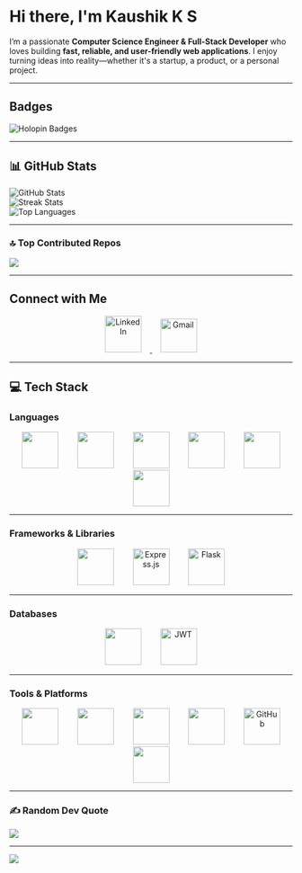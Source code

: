 #  Hi there, I'm Kaushik K S 

I’m a passionate **Computer Science Engineer & Full-Stack Developer** who loves building **fast, reliable, and user-friendly web applications**. I enjoy turning ideas into reality—whether it's a startup, a product, or a personal project.

---
## Badges
![Holopin Badges](https://holopin.me/kaushikkanduri)

---

## 📊 GitHub Stats

![GitHub Stats](https://github-readme-stats.vercel.app/api?username=codewkaushik404&theme=gruvbox_light&hide_border=false&include_all_commits=false&count_private=false)  
![Streak Stats](https://nirzak-streak-stats.vercel.app/?user=codewkaushik404&theme=gruvbox_light&hide_border=false)  
![Top Languages](https://github-readme-stats.vercel.app/api/top-langs/?username=codewkaushik404&theme=gruvbox_light&hide_border=false&include_all_commits=false&count_private=false&layout=compact)  

---

### 🔝 Top Contributed Repos
![](https://github-contributor-stats.vercel.app/api?username=codewkaushik404&limit=5&theme=dark&combine_all_yearly_contributions=true)

---
## Connect with Me

<p align="center">
  <a href="https://www.linkedin.com/in/kaushikkanduri/" target="_blank">
      <img src="https://img.icons8.com/fluency/65/linkedin.png" width="65" height="65" hspace="15" alt="LinkedIn" />
  </a>
  <a href="mailto:kaushikkanduri883@gmail.com" target="_blank">
      <img src="https://cdn.simpleicons.org/gmail/EA4335" width="65" height="60" hspace="15" alt="Gmail"/>
  </a>
</p>

---
## 💻 Tech Stack

### Languages
<p align="center">
  <img src="https://cdn.jsdelivr.net/gh/devicons/devicon/icons/c/c-original.svg" width="65" height="65" hspace="15"/>
  <img src="https://cdn.jsdelivr.net/gh/devicons/devicon/icons/html5/html5-original.svg" width="65" height="65" hspace="15"/>
  <img src="https://cdn.jsdelivr.net/gh/devicons/devicon/icons/css3/css3-original.svg" width="65" height="65" hspace="15"/>
  <img src="https://cdn.jsdelivr.net/gh/devicons/devicon/icons/java/java-original.svg" width="65" height="65" hspace="15"/>
  <img src="https://cdn.jsdelivr.net/gh/devicons/devicon/icons/javascript/javascript-original.svg" width="65" height="65" hspace="15"/>
  <img src="https://cdn.jsdelivr.net/gh/devicons/devicon/icons/python/python-original.svg" width="65" height="65" hspace="15"/>
</p>

---

### Frameworks & Libraries
<p align="center">
  <img src="https://cdn.jsdelivr.net/gh/devicons/devicon/icons/react/react-original.svg" width="65" height="65" hspace="15"/>
   <img src="https://skillicons.dev/icons?i=express" width="65" height="65" hspace="15" alt="Express.js"/>
   <img src="https://skillicons.dev/icons?i=flask" width="65" height="65" hspace="15" alt="Flask"/>
 
</p>

---

### Databases
<p align="center">
  <img src="https://cdn.jsdelivr.net/gh/devicons/devicon/icons/mongodb/mongodb-original.svg" width="65" height="65" hspace="15"/>
  <img src="https://cdn.iconscout.com/icon/free/png-512/free-jwt-3628927-3030165.png?f=webp&w=256" width="65" height="65" hspace="15" alt="JWT"/>
</p>

---

### Tools & Platforms
<p align="center">
  <img src="https://cdn.jsdelivr.net/gh/devicons/devicon/icons/docker/docker-original.svg" width="65" height="65" hspace="15"/>
  <img src="https://cdn.jsdelivr.net/gh/devicons/devicon/icons/kubernetes/kubernetes-plain.svg" width="65" height="65" hspace="15"/>
  <img src="https://cdn.jsdelivr.net/gh/devicons/devicon/icons/npm/npm-original-wordmark.svg" width="65" height="65" hspace="15"/>
  <img src="https://cdn.jsdelivr.net/gh/devicons/devicon/icons/git/git-original.svg" width="65" height="65" hspace="15"/>
  <img src="https://skillicons.dev/icons?i=github" width="65" height="65" hspace="15" alt="GitHub"/>
  <img src="https://cdn.jsdelivr.net/gh/devicons/devicon/icons/githubactions/githubactions-original.svg" width="65" height="65" hspace="15"/>
</p>

---

### ✍️ Random Dev Quote
![](https://quotes-github-readme.vercel.app/api?type=horizontal&theme=dark)

---

[![](https://visitcount.itsvg.in/api?id=codewkaushik404&icon=7&color=9)](https://visitcount.itsvg.in)


